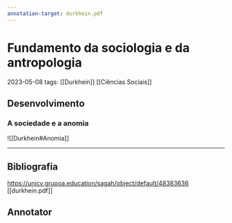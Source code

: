 ```yaml
---
annotation-target: durkhein.pdf
---
```


# Fundamento da sociologia e da antropologia
2023-05-08
tags: [[Durkhein]] [[Ciências Sociais]]

## Desenvolvimento

### A sociedade e a anomia

![[Durkhein#Anomia]]


-----------------------------------------------
## Bibliografia

https://unicv.grupoa.education/sagah/object/default/48383636
[[durkhein.pdf]]

## Annotator

